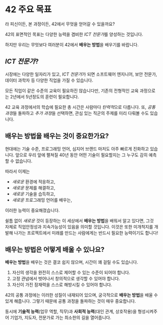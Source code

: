 # 42 주요 목표

라 피신이든, 본 과정이든, 42에서 무엇을 얻어갈 수 있을까요?

42의 표면적인 목표는 다양한 능력을 겸비한 *ICT 전문가*를 양성하는 것입니다.

하지만 우리는 무엇보다 여러분이 42에서 **배우는 방법**을 배우기를 바랍니다.

## *ICT 전문가*?
시장에는 다양한 일자리가 있고, *ICT 전문가*가 되면 소프트웨어 엔지니어, 보안 전문가, 데이터 과학자 등 다양한 직업을 가질 수 있습니다.

모든 직업이 같은 수준의 교육이 필요하진 않습니다만, 기존의 전형적인 교육 과정으로는 2년에서 5년정도의 훈련이 필요합니다.

42 교육 과정에서의 학습에 필요한 총 시간은 사람마다 *탄력적*으로 다릅니다.
또, *공통 과정*을 돌파하고 *추가 과정*을 선택하면, 관심 있는 직군의 주제를 미리 다뤄볼 수도 있습니다.

## **배우는 방법**을 배우는 것이 중요한가요?
현대에는 기술 수준, 프로그래밍 언어, 심지어 브랜드 마저도 아주 빠르게 진화하고 있습니다. 앞으로 우리 앞에 펼쳐질 40년 동안 어떤 기술이 필요할지는 그 누구도 감히 예측할 수 없습니다.

따라서 이제는
- *새로운* 환경에 적응하고,
- *새로운* 문제를 해결하고,
- *새로운* 기술을 습득하고,
- *새로운* 프로그래밍 언어를 배우는,

이러한 능력이 중요해졌습니다.

쉴틈 없이 *새로운* 것이 등장하는 이 세상에서 **배우는 방법**을 배워서 알고 있다면, 그것 자체로 직업안정성과 지속가능성이 있음을 의미할 것입니다. 이것은 또한 미개척지를 개발해 나가는 프로젝트에서 미래를 만드는 사람에게는 반드시 필요한 능력이기도 합니다!

## **배우는 방법**은 어떻게 배울 수 있나요?
**배우는 방법**을 배우는 것은 결코 쉽지 않으며, 시간이 꽤 걸릴 수도 있습니다.

1. 자신의 생각을 완전히 스스로 제어할 수 있는 수준이 되어야 합니다.
2. 고정 관념에서 벗어나서 창의적으로 생각할 수 있어야 합니다.
3. 자신이 가진 잠재력을 스스로 해방시킬 수 있어야 합니다.

42의 공통 과정에는 이러한 성질이 내재되어 있으며, 궁극적으로 **배우는 방법**을 배울 수 있게 해줍니다. 그렇기 때문에 공통 과정을 돌파하는 것이 매우 중요합니다.

동시에 **기술적 능력**(업무 역할, 직무)과 **사회적 능력**(대인 관계, 상호작용)을 형성시켜주어 기업가, 지도자, 전문가로 가는 최소한의 길을 열어줍니다.

